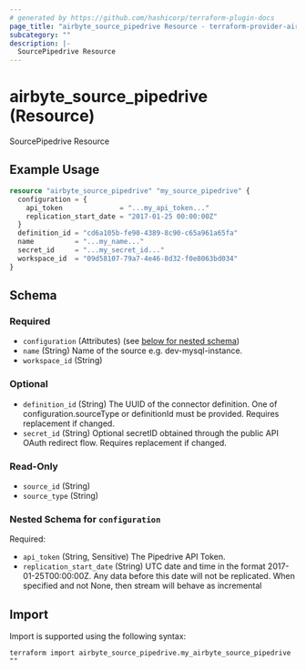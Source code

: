 ```yaml
---
# generated by https://github.com/hashicorp/terraform-plugin-docs
page_title: "airbyte_source_pipedrive Resource - terraform-provider-airbyte"
subcategory: ""
description: |-
  SourcePipedrive Resource
---
```


# airbyte_source_pipedrive (Resource)

SourcePipedrive Resource

## Example Usage

```terraform
resource "airbyte_source_pipedrive" "my_source_pipedrive" {
  configuration = {
    api_token              = "...my_api_token..."
    replication_start_date = "2017-01-25 00:00:00Z"
  }
  definition_id = "cd6a105b-fe90-4389-8c90-c65a961a65fa"
  name          = "...my_name..."
  secret_id     = "...my_secret_id..."
  workspace_id  = "09d58107-79a7-4e46-8d32-f0e8063bd034"
}
```

<!-- schema generated by tfplugindocs -->
## Schema

### Required

- `configuration` (Attributes) (see [below for nested schema](#nestedatt--configuration))
- `name` (String) Name of the source e.g. dev-mysql-instance.
- `workspace_id` (String)

### Optional

- `definition_id` (String) The UUID of the connector definition. One of configuration.sourceType or definitionId must be provided. Requires replacement if changed.
- `secret_id` (String) Optional secretID obtained through the public API OAuth redirect flow. Requires replacement if changed.

### Read-Only

- `source_id` (String)
- `source_type` (String)

<a id="nestedatt--configuration"></a>
### Nested Schema for `configuration`

Required:

- `api_token` (String, Sensitive) The Pipedrive API Token.
- `replication_start_date` (String) UTC date and time in the format 2017-01-25T00:00:00Z. Any data before this date will not be replicated. When specified and not None, then stream will behave as incremental

## Import

Import is supported using the following syntax:

```shell
terraform import airbyte_source_pipedrive.my_airbyte_source_pipedrive ""
```
